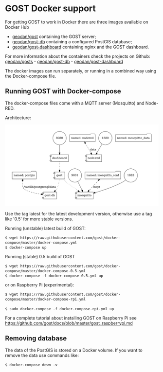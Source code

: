 # GOST Docker support

For getting GOST to work in Docker there are three images available on Docker Hub

- [geodan/gost](https://hub.docker.com/r/geodan/gost/) containing the GOST server;
- [geodan/gost-db](https://hub.docker.com/r/geodan/gost-db/) containing a configured PostGIS database; 
- [geodan/gost-dashboard](https://hub.docker.com/r/geodan/gost-dashboard/) containing nginx and the GOST dashboard.

For more information about the containers check the projects on Github: [geodan/gosts](https://github.com/gost/server) - [geodan/gost-db](https://github.com/gost/gost-db) - [geodan/gost-dashboard](https://github.com/gost/dashboard)

The docker images can run separately, or running in a combined way using the Docker-compose file.

## Running GOST with Docker-compose

The docker-compose files come with a MQTT server (Mosquitto) and Node-RED.

Architecture:

<kbd><img src="./images/docker-compose.png"/></kbd>

Use the tag latest for the latest development version, otherwise use a tag like '0.5' for more stable versions.   

Running (unstable) latest build of GOST:
```
$ wget https://raw.githubusercontent.com/gost/docker-compose/master/docker-compose.yml 
$ docker-compose up
```
Running (stable) 0.5 build of GOST
```
$ wget https://raw.githubusercontent.com/gost/docker-compose/master/docker-compose-0.5.yml 
$ docker-compose -f docker-compose-0.5.yml up
```

or on Raspberry Pi (experimental):
```
$ wget https://raw.githubusercontent.com/gost/docker-compose/master/docker-compose-rpi.yml

$ sudo docker-compose -f docker-compose-rpi.yml up
```

For a complete tutorial about installing GOST on Raspberry Pi see https://github.com/gost/docs/blob/master/gost_raspberrypi.md

## Removing database

The data of the PostGIS is stored on a Docker volume. If you want to remove the data use commands like:

```
$ docker-compose down -v
```
